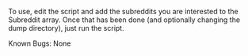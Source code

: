 To use, edit the script and add the subreddits you are interested to the Subreddit array.  Once that has been done (and optionally changing the dump directory), just run the script.

Known Bugs:
None